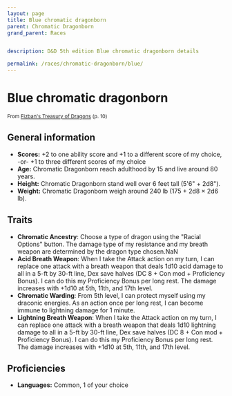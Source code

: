```yaml
---
layout: page
title: Blue chromatic dragonborn
parent: Chromatic Dragonborn
grand_parent: Races


description: D&D 5th edition Blue chromatic dragonborn details

permalink: /races/chromatic-dragonborn/blue/
---
```


# Blue chromatic dragonborn

<small>From <a target="_blank" href="https://dnd.wizards.com/products/treasury-dragons">Fizban's Treasury of Dragons</a> (p. 10)</small>


## General information

- **Scores:** +2 to one ability score and +1 to a different score of my choice, -or- +1 to three different scores of my choice
- **Age:** Chromatic Dragonborn reach adulthood by 15 and live around 80 years.
- **Height:** Chromatic Dragonborn stand well over 6 feet tall (5'6" + 2d8").
- **Weight:** Chromatic Dragonborn weigh around 240 lb (175 + 2d8 × 2d6 lb).

## Traits

- **Chromatic Ancestry**: Choose a type of dragon using the "Racial Options" button. The damage type of my resistance and my breath weapon are determined by the dragon type chosen.NaN
- **Acid Breath Weapon**: When I take the Attack action on my turn, I can replace one attack with a breath weapon that deals 1d10 acid damage to all in a 5-ft by 30-ft line, Dex save halves (DC 8 + Con mod + Proficiency Bonus). I can do this my Proficiency Bonus per long rest. The damage increases with +1d10 at 5th, 11th, and 17th level.
- **Chromatic Warding**: From 5th level, I can protect myself using my draconic energies. As an action once per long rest, I can become immune to lightning damage for 1 minute.
- **Lightning Breath Weapon**: When I take the Attack action on my turn, I can replace one attack with a breath weapon that deals 1d10 lightning damage to all in a 5-ft by 30-ft line, Dex save halves (DC 8 + Con mod + Proficiency Bonus). I can do this my Proficiency Bonus per long rest. The damage increases with +1d10 at 5th, 11th, and 17th level.

## Proficiencies

- **Languages:** Common, 1 of your choice